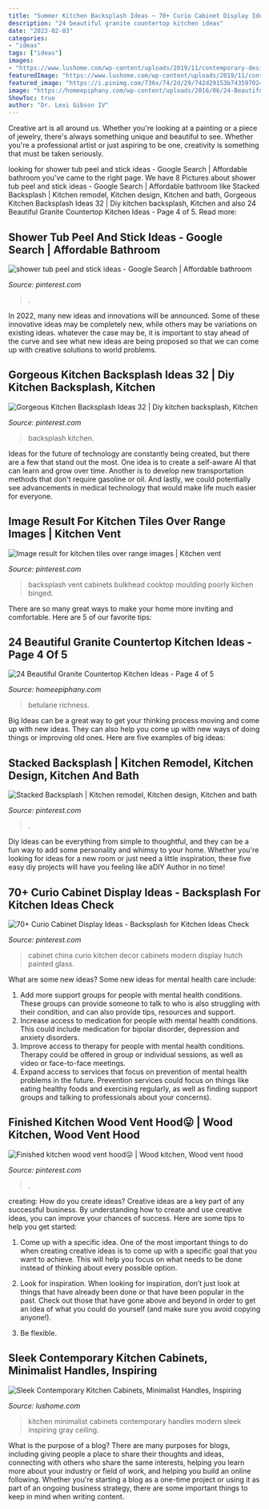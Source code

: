```yaml
---
title: "Summer Kitchen Backsplash Ideas ~ 70+ Curio Cabinet Display Ideas"
description: "24 beautiful granite countertop kitchen ideas"
date: "2023-02-03"
categories:
- "ideas"
tags: ["ideas"]
images:
- "https://www.lushome.com/wp-content/uploads/2019/11/contemporary-design-kitchen-cabinets-18.jpg"
featuredImage: "https://www.lushome.com/wp-content/uploads/2019/11/contemporary-design-kitchen-cabinets-18.jpg"
featured_image: "https://i.pinimg.com/736x/74/2d/29/742d29153b743597024b9f5e60730ecd--vent-hood-kitchen-wood.jpg"
image: "https://homeepiphany.com/wp-content/uploads/2016/06/24-Beautiful-Granite-Countertop-Kitchen-Ideas-18.jpg"
ShowToc: true
author: "Dr. Lexi Gibson IV"
---
```



Creative art is all around us. Whether you're looking at a painting or a piece of jewelry, there's always something unique and beautiful to see. Whether you're a professional artist or just aspiring to be one, creativity is something that must be taken seriously.

	

		
looking for shower tub peel and stick ideas - Google Search | Affordable bathroom you've came to the right page. We have 8 Pictures about shower tub peel and stick ideas - Google Search | Affordable bathroom like Stacked Backsplash | Kitchen remodel, Kitchen design, Kitchen and bath, Gorgeous Kitchen Backsplash Ideas 32 | Diy kitchen backsplash, Kitchen and also 24 Beautiful Granite Countertop Kitchen Ideas - Page 4 of 5. Read more:
		
    
## Shower Tub Peel And Stick Ideas - Google Search | Affordable Bathroom

<img loading=lazy src="https://i.pinimg.com/736x/e2/ec/15/e2ec150e6034ac4ae904fcb44e78e519.jpg" onerror="this.onerror=null;this.src='https://tse2.mm.bing.net/th?id=OIP.y215TI_tucETibBpHHfOEwHaLK&amp;pid=15.1';" alt="shower tub peel and stick ideas - Google Search | Affordable bathroom">

_Source: pinterest.com_

>. 

	

In 2022, many new ideas and innovations will be announced. Some of these innovative ideas may be completely new, while others may be variations on existing ideas. whatever the case may be, it is important to stay ahead of the curve and see what new ideas are being proposed so that we can come up with creative solutions to world problems.

    
## Gorgeous Kitchen Backsplash Ideas 32 | Diy Kitchen Backsplash, Kitchen

<img loading=lazy src="https://i.pinimg.com/736x/45/15/9d/45159d6895211d74436795533fcae0c9.jpg" onerror="this.onerror=null;this.src='https://tse1.mm.bing.net/th?id=OIP.5NhmAIvVIgOi_zsZbZRffAHaJ4&amp;pid=15.1';" alt="Gorgeous Kitchen Backsplash Ideas 32 | Diy kitchen backsplash, Kitchen">

_Source: pinterest.com_

>backsplash kitchen. 

	

Ideas for the future of technology are constantly being created, but there are a few that stand out the most. One idea is to create a self-aware AI that can learn and grow over time. Another is to develop new transportation methods that don't require gasoline or oil. And lastly, we could potentially see advancements in medical technology that would make life much easier for everyone.

    
## Image Result For Kitchen Tiles Over Range Images | Kitchen Vent

<img loading=lazy src="https://i.pinimg.com/736x/21/2e/ff/212eff5e60c004f90a7a23419a71eb11.jpg" onerror="this.onerror=null;this.src='https://tse4.mm.bing.net/th?id=OIP.04O0LrB0DR7gJB8GjgtjTAHaLI&amp;pid=15.1';" alt="Image result for kitchen tiles over range images | Kitchen vent">

_Source: pinterest.com_

>backsplash vent cabinets bulkhead cooktop moulding poorly kichen binged. 

	

There are so many great ways to make your home more inviting and comfortable. Here are 5 of our favorite tips:

    
## 24 Beautiful Granite Countertop Kitchen Ideas - Page 4 Of 5

<img loading=lazy src="https://homeepiphany.com/wp-content/uploads/2016/06/24-Beautiful-Granite-Countertop-Kitchen-Ideas-18.jpg" onerror="this.onerror=null;this.src='https://tse2.mm.bing.net/th?id=OIP.mMfRYgIb7rROZAYSSRyiQQHaE7&amp;pid=15.1';" alt="24 Beautiful Granite Countertop Kitchen Ideas - Page 4 of 5">

_Source: homeepiphany.com_

>betularie richness. 

	

Big Ideas can be a great way to get your thinking process moving and come up with new ideas. They can also help you come up with new ways of doing things or improving old ones. Here are five examples of big ideas: 

    
## Stacked Backsplash | Kitchen Remodel, Kitchen Design, Kitchen And Bath

<img loading=lazy src="https://i.pinimg.com/736x/14/16/18/141618f5617591a083da5e35f18fd144.jpg" onerror="this.onerror=null;this.src='https://tse2.mm.bing.net/th?id=OIP.g1blJH1CmxxqbGPRqKNylQHaKp&amp;pid=15.1';" alt="Stacked Backsplash | Kitchen remodel, Kitchen design, Kitchen and bath">

_Source: pinterest.com_

>. 

	

Diy Ideas can be everything from simple to thoughtful, and they can be a fun way to add some personality and whimsy to your home. Whether you're looking for ideas for a new room or just need a little inspiration, these five easy diy projects will have you feeling like aDIY Author in no time!

    
## 70+ Curio Cabinet Display Ideas - Backsplash For Kitchen Ideas Check

<img loading=lazy src="https://i.pinimg.com/736x/16/d9/2a/16d92acac85bfb5ddc2495af120d5ef7.jpg" onerror="this.onerror=null;this.src='https://tse2.mm.bing.net/th?id=OIP.MN_I2oqrglp4bV97mnRJyAHaJ6&amp;pid=15.1';" alt="70+ Curio Cabinet Display Ideas - Backsplash for Kitchen Ideas Check">

_Source: pinterest.com_

>cabinet china curio kitchen decor cabinets modern display hutch painted glass. 

	

What are some new ideas?
Some new ideas for mental health care include:
1. Add more support groups for people with mental health conditions. These groups can provide someone to talk to who is also struggling with their condition, and can also provide tips, resources and support.
2. Increase access to medication for people with mental health conditions. This could include medication for bipolar disorder, depression and anxiety disorders.
3. Improve access to therapy for people with mental health conditions. Therapy could be offered in group or individual sessions, as well as video or face-to-face meetings.
4. Expand access to services that focus on prevention of mental health problems in the future. Prevention services could focus on things like eating healthy foods and exercising regularly, as well as finding support groups and talking to professionals about your concerns).

    
## Finished Kitchen Wood Vent Hood😛 | Wood Kitchen, Wood Vent Hood

<img loading=lazy src="https://i.pinimg.com/736x/74/2d/29/742d29153b743597024b9f5e60730ecd--vent-hood-kitchen-wood.jpg" onerror="this.onerror=null;this.src='https://tse3.mm.bing.net/th?id=OIP.JCb4bSwEA1NbmfeMePdx0wHaJ3&amp;pid=15.1';" alt="Finished kitchen wood vent hood😛 | Wood kitchen, Wood vent hood">

_Source: pinterest.com_

>. 

	

creating: How do you create ideas?
Creative ideas are a key part of any successful business. By understanding how to create and use creative ideas, you can improve your chances of success. Here are some tips to help you get started:
1. Come up with a specific idea. One of the most important things to do when creating creative ideas is to come up with a specific goal that you want to achieve. This will help you focus on what needs to be done instead of thinking about every possible option.

2. Look for inspiration. When looking for inspiration, don’t just look at things that have already been done or that have been popular in the past. Check out those that have gone above and beyond in order to get an idea of what you could do yourself (and make sure you avoid copying anyone!).

3. Be flexible.

    
## Sleek Contemporary Kitchen Cabinets, Minimalist Handles, Inspiring

<img loading=lazy src="https://www.lushome.com/wp-content/uploads/2019/11/contemporary-design-kitchen-cabinets-18.jpg" onerror="this.onerror=null;this.src='https://tse4.mm.bing.net/th?id=OIP.8v9YCN19n4iyII0ssWP7HAHaJ3&amp;pid=15.1';" alt="Sleek Contemporary Kitchen Cabinets, Minimalist Handles, Inspiring">

_Source: lushome.com_

>kitchen minimalist cabinets contemporary handles modern sleek inspiring gray ceiling. 

	

What is the purpose of a blog?
There are many purposes for blogs, including giving people a place to share their thoughts and ideas, connecting with others who share the same interests, helping you learn more about your industry or field of work, and helping you build an online following. Whether you're starting a blog as a one-time project or using it as part of an ongoing business strategy, there are some important things to keep in mind when writing content.

